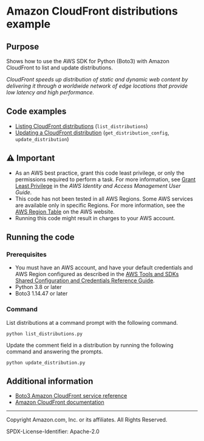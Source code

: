 # Amazon CloudFront distributions example

## Purpose

Shows how to use the AWS SDK for Python (Boto3) with Amazon CloudFront to
list and update distributions.

*CloudFront speeds up distribution of static and dynamic web content by
delivering it through a worldwide network of edge locations that provide low 
latency and high performance.* 

## Code examples

* [Listing CloudFront distributions](https://github.com/awsdocs/aws-doc-sdk-examples/blob/master/python/example_code/cloudfront/list_distributions.py) 
(`list_distributions`)
* [Updating a CloudFront distribution](https://github.com/awsdocs/aws-doc-sdk-examples/blob/master/python/example_code/cloudfront/update_distribution.py) 
(`get_distribution_config`, `update_distribution`)

## ⚠ Important

- As an AWS best practice, grant this code least privilege, or only the 
  permissions required to perform a task. For more information, see 
  [Grant Least Privilege](https://docs.aws.amazon.com/IAM/latest/UserGuide/best-practices.html#grant-least-privilege) 
  in the *AWS Identity and Access Management 
  User Guide*.
- This code has not been tested in all AWS Regions. Some AWS services are 
  available only in specific Regions. For more information, see the 
  [AWS Region Table](https://aws.amazon.com/about-aws/global-infrastructure/regional-product-services/)
  on the AWS website.
- Running this code might result in charges to your AWS account.

## Running the code

### Prerequisites

- You must have an AWS account, and have your default credentials and AWS Region
  configured as described in the [AWS Tools and SDKs Shared Configuration and
  Credentials Reference Guide](https://docs.aws.amazon.com/credref/latest/refdocs/creds-config-files.html).
- Python 3.8 or later
- Boto3 1.14.47 or later

### Command

List distributions at a command prompt with the following command.

```
python list_distributions.py
``` 

Update the comment field in a distribution by running the following command
and answering the prompts.

```
python update_distribution.py
```

## Additional information

- [Boto3 Amazon CloudFront service reference](https://boto3.amazonaws.com/v1/documentation/api/latest/reference/services/cloudfront.html)
- [Amazon CloudFront documentation](https://docs.aws.amazon.com/cloudfront)

---
Copyright Amazon.com, Inc. or its affiliates. All Rights Reserved.

SPDX-License-Identifier: Apache-2.0
